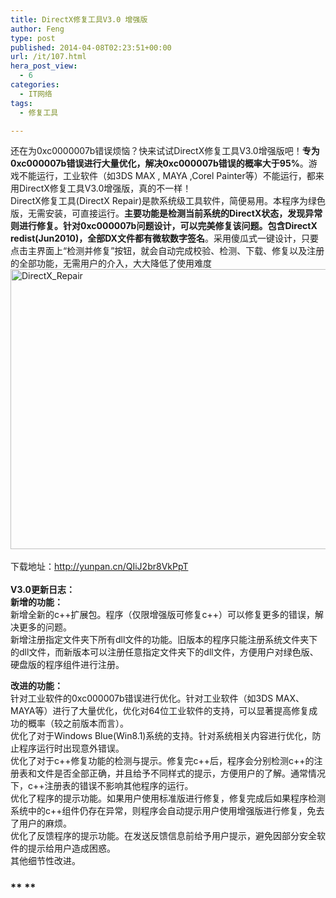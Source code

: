 ```yaml
---
title: DirectX修复工具V3.0 增强版
author: Feng
type: post
published: 2014-04-08T02:23:51+00:00
url: /it/107.html
hera_post_view:
  - 6
categories:
  - IT网络
tags:
  - 修复工具

---
```

还在为0xc0000007b错误烦恼？快来试试DirectX修复工具V3.0增强版吧！**专为0xc000007b错误进行大量优化，解决0xc000007b错误的概率大于95%**。游戏不能运行，工业软件（如3DS MAX , MAYA ,Corel Painter等）不能运行，都来用DirectX修复工具V3.0增强版，真的不一样！  
DirectX修复工具(DirectX Repair)是款系统级工具软件，简便易用。本程序为绿色版，无需安装，可直接运行。**主要功能是检测当前系统的DirectX状态，发现异常则进行修复。针对0xc000007b问题设计，可以完美修复该问题。包含DirectX redist(Jun2010)，全部DX文件都有微软数字签名**。采用傻瓜式一键设计，只要点击主界面上“检测并修复”按钮，就会自动完成校验、检测、下载、修复以及注册的全部功能，无需用户的介入，大大降低了使用难度  
[<img loading="lazy" decoding="async" class="alignnone size-full wp-image-557" alt="DirectX_Repair" src="http://www.kl357.com/blog/wp-content/uploads/2014/04/DirectX_Repair.jpg" width="639" height="448" />][1]  
&nbsp;  
下载地址：<a href="http://yunpan.cn/QIiJ2br8VkPpT" target="_blank" rel="noopener"><a href="http://yunpan.cn/QIiJ2br8VkPpT">http://yunpan.cn/QIiJ2br8VkPpT</a></a>  
&nbsp;  
****V3.0更新日志：****  
**新增的功能：**  
新增全新的c++扩展包。程序（仅限增强版可修复c++）可以修复更多的错误，解决更多的问题。  
新增注册指定文件夹下所有dll文件的功能。旧版本的程序只能注册系统文件夹下的dll文件，而新版本可以注册任意指定文件夹下的dll文件，方便用户对绿色版、硬盘版的程序组件进行注册。

<p data-find="_8">
  <strong>改进的功能：</strong><br /> 针对工业软件的0xc000007b错误进行优化。针对工业软件（如3DS MAX、MAYA等）进行了大量优化，优化对64位工业软件的支持，可以显著提高修复成功的概率（较之前版本而言）。<br /> 优化了对于Windows Blue(Win8.1)系统的支持。针对系统相关内容进行优化，防止程序运行时出现意外错误。<br /> 优化了对于c++修复功能的检测与提示。修复完c++后，程序会分别检测c++的注册表和文件是否全部正确，并且给予不同样式的提示，方便用户的了解。通常情况下，c++注册表的错误不影响其他程序的运行。<br /> 优化了程序的提示功能。如果用户使用标准版进行修复，修复完成后如果程序检测系统中的c++组件仍存在异常，则程序会自动提示用户使用增强版进行修复，免去了用户的麻烦。<br /> 优化了反馈程序的提示功能。在发送反馈信息前给予用户提示，避免因部分安全软件的提示给用户造成困惑。<br /> 其他细节性改进。
</p>

### ** **

<h3 data-find="_8">
</h3>

 [1]: http://www.kl357.com/blog/wp-content/uploads/2014/04/DirectX_Repair.jpg